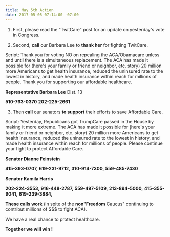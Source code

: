 ```yaml
---
title: May 5th Action
date: 2017-05-05 07:14:00 -07:00
---
```


1. First, please read the "TwitCare" post for an update on yesterday's vote in Congress.

2. Second, **call** our Barbara Lee to **thank her** for fighting TwitCare.

Script:  Thank you for voting NO on repealing the ACA/Obamacare unless and until there is a simultaneous replacement.  The ACA has made it possible for (here's your family or friend or neighbor, etc. story) 20 million more Americans to get health insurance, reduced the uninsured rate to the lowest in history, and made health insurance within reach for millions of people. Thank you for supporting our affordable healthcare.

**Representative Barbara Lee** Dist. 13

**510-763-0370**
**202-225-2661**

3. Then **call** our senators **to support** their efforts to save Affordable Care. 

Script:  Yesterday, Republicans got TrumpCare passed in the House by making it more extreme. The ACA has made it possible for (here's your family or friend or neighbor, etc. story) 20 million more Americans to get health insurance, reduced the uninsured rate to the lowest in history, and made health insurance within reach for millions of people. Please continue your fight to protect Affordable Care.

**Senator Dianne Feinstein**


**415-393-0707,**
**619-231-9712,**
**310-914-7300,**
**559-485-7430**

**Senator Kamila Harris**


**202-224-3553,**
**916-448-2787,**
**559-497-5109,**
**213-894-5000,**
**415-355-9041,**
**619-239-3884,**

**These calls work** (in spite of the **non"Freedom** Caucus" continuing to contribut millions of $$$ to fight ACA).  

We have a real chance to protect healthcare.  

**Together we will win !**  


